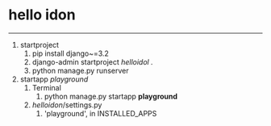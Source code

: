 # hello idon

---
1. startproject
   1. pip install django~=3.2
   2. django-admin startproject _helloidol ._
   3. python manage.py runserver
2. startapp _playground_
   1. Terminal
      1. python manage.py startapp **playground**
   2. _helloidon_/settings.py
      1. 'playground', in INSTALLED_APPS
